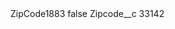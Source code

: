 <?xml version="1.0" encoding="UTF-8"?>
<CustomMetadata xmlns="http://soap.sforce.com/2006/04/metadata" xmlns:xsi="http://www.w3.org/2001/XMLSchema-instance" xmlns:xsd="http://www.w3.org/2001/XMLSchema">
    <label>ZipCode1883</label>
    <protected>false</protected>
    <values>
        <field>Zipcode__c</field>
        <value xsi:type="xsd:string">33142</value>
    </values>
</CustomMetadata>
